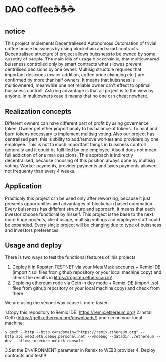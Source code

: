 # DAO coffee☕☕☕

## notice 
This project implements Decentraliesed Autonomous Outomation of trivial coffee house buissness by using blockchain and smart contracts.
Decentralised structure of project allows buissness to be owned by some quantity of people.
The main idia of usage blockchain is, that multiownered buissness controlled only by smart contracts what allowes prevent centrilised decisions by one owner.
Multisig structure requires that important desicions (owner addition, coffee price changing etc.) are confirmed by more than half owners.
It means that buissness is multiownered, meanwhile one not reliable owner can't effect to optimal buissness controll.
Aslo big advantage is that all project is to the view by anyone. In multiowners case it means that no one can cheat nowhere.

## Realization concepts
Different owners can have different part of profit by using governance token. Owner get ether proportianaly to his balance of tokens.
To mint and burn tokens necessary to implement multisig voting. Also our project has centralised part, this is ability to add/remove workers and providers by one employee. This is not to much importtant things in buissness controll generally and it could be fullfilled by one employee. Also it does not mean full addiction of one man desicions. This approach is indirectly decentralised, because choosing of this position always done by multisig voting. Worker payments, provider payments and taxes payments allowed not frequenty than every 4 weeks. 

## Application
Practicaly this project can be used only after reworking, because it just presents opportunities and advantages of blockchain based outomation. Every buissness has diffefent structure and approach, it means that each investor choose functional by hisself. This project is the base to the next more huge projects, client usage, multisig votings and employee staff could be expanded. Every single project will be changing due to type of buissness and investors preferences.

## Usage and deploy
There is two ways to test the functional features of this projects
1) Deploy it in Ropsten TESTNET via your MetaMask accounts + Remix IDE (import *.sol files from github repository or your local machine copy) and check the results in https://ropsten.etherscan.io/
2) Deploing ethereum node via Geth in dev mode + Remix IDE (import .sol files from github repository or your local machine copy) and 
check from there

We are using the second way cause it more faster.

1.Copy this repository to Remix IDE: https://remix.ethereum.org/
2.Install Geth (https://geth.ethereum.org/downloads/) and run on your local machine:
```shell
$ geth --http --http.corsdomain="https://remix.ethereum.org" --http.api web3,eth,debug,personal,net --vmdebug --datadir ./ethereum --dev --allow-insecure-unlock console
```
3.Set the ENVIRONMENT parameter in Remix to WEB3 provider
4. Deploy contracts and test!!!
